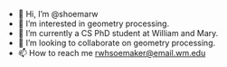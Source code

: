 - 👋 Hi, I’m @shoemarw
- 👀 I’m interested in geometry processing.
- 🌱 I’m currently a CS PhD student at William and Mary.
- 💞️ I’m looking to collaborate on geometry processing.
- 📫 How to reach me rwhsoemaker@email.wm.edu

<!---
shoemarw/shoemarw is a ✨ special ✨ repository because its `README.md` (this file) appears on your GitHub profile.
You can click the Preview link to take a look at your changes.
--->
